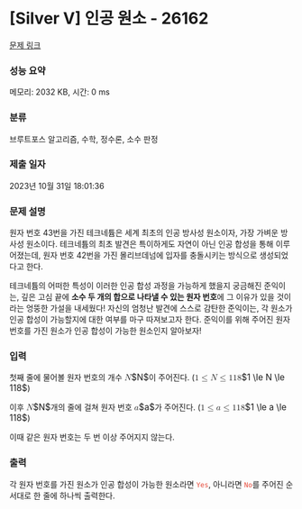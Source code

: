 # [Silver V] 인공 원소 - 26162 

[문제 링크](https://www.acmicpc.net/problem/26162) 

### 성능 요약

메모리: 2032 KB, 시간: 0 ms

### 분류

브루트포스 알고리즘, 수학, 정수론, 소수 판정

### 제출 일자

2023년 10월 31일 18:01:36

### 문제 설명

<p>원자 번호 43번을 가진 테크네튬은 세계 최초의 인공 방사성 원소이자, 가장 가벼운 방사성 원소이다. 테크네튬의 최초 발견은 특이하게도 자연이 아닌 인공 합성을 통해 이루어졌는데, 원자 번호 42번을 가진 몰리브데넘에 입자를 충돌시키는 방식으로 생성되었다고 한다.</p>

<p>테크네튬의 어떠한 특성이 이러한 인공 합성 과정을 가능하게 했을지 궁금해진 준익이는, 깊은 고심 끝에 <strong>소수 두 개의 합으로 나타낼 수 있는 원자 번호</strong>에 그 이유가 있을 것이라는 엉뚱한 가설을 내세웠다! 자신의 엄청난 발견에 스스로 감탄한 준익이는, 각 원소가 인공 합성이 가능할지에 대한 여부를 마구 따져보고자 한다. 준익이를 위해 주어진 원자 번호를 가진 원소가 인공 합성이 가능한 원소인지 알아보자!</p>

### 입력 

 <p>첫째 줄에 물어볼 원자 번호의 개수 <mjx-container class="MathJax" jax="CHTML" style="font-size: 109%; position: relative;"><mjx-math class="MJX-TEX" aria-hidden="true"><mjx-mi class="mjx-i"><mjx-c class="mjx-c1D441 TEX-I"></mjx-c></mjx-mi></mjx-math><mjx-assistive-mml unselectable="on" display="inline"><math xmlns="http://www.w3.org/1998/Math/MathML"><mi>N</mi></math></mjx-assistive-mml><span aria-hidden="true" class="no-mathjax mjx-copytext">$N$</span></mjx-container>이 주어진다. (<mjx-container class="MathJax" jax="CHTML" style="font-size: 109%; position: relative;"><mjx-math class="MJX-TEX" aria-hidden="true"><mjx-mn class="mjx-n"><mjx-c class="mjx-c31"></mjx-c></mjx-mn><mjx-mo class="mjx-n" space="4"><mjx-c class="mjx-c2264"></mjx-c></mjx-mo><mjx-mi class="mjx-i" space="4"><mjx-c class="mjx-c1D441 TEX-I"></mjx-c></mjx-mi><mjx-mo class="mjx-n" space="4"><mjx-c class="mjx-c2264"></mjx-c></mjx-mo><mjx-mn class="mjx-n" space="4"><mjx-c class="mjx-c31"></mjx-c><mjx-c class="mjx-c31"></mjx-c><mjx-c class="mjx-c38"></mjx-c></mjx-mn></mjx-math><mjx-assistive-mml unselectable="on" display="inline"><math xmlns="http://www.w3.org/1998/Math/MathML"><mn>1</mn><mo>≤</mo><mi>N</mi><mo>≤</mo><mn>118</mn></math></mjx-assistive-mml><span aria-hidden="true" class="no-mathjax mjx-copytext">$1 \le N \le 118$</span></mjx-container>)</p>

<p>이후 <mjx-container class="MathJax" jax="CHTML" style="font-size: 109%; position: relative;"><mjx-math class="MJX-TEX" aria-hidden="true"><mjx-mi class="mjx-i"><mjx-c class="mjx-c1D441 TEX-I"></mjx-c></mjx-mi></mjx-math><mjx-assistive-mml unselectable="on" display="inline"><math xmlns="http://www.w3.org/1998/Math/MathML"><mi>N</mi></math></mjx-assistive-mml><span aria-hidden="true" class="no-mathjax mjx-copytext">$N$</span></mjx-container>개의 줄에 걸쳐 원자 번호 <mjx-container class="MathJax" jax="CHTML" style="font-size: 109%; position: relative;"><mjx-math class="MJX-TEX" aria-hidden="true"><mjx-mi class="mjx-i"><mjx-c class="mjx-c1D44E TEX-I"></mjx-c></mjx-mi></mjx-math><mjx-assistive-mml unselectable="on" display="inline"><math xmlns="http://www.w3.org/1998/Math/MathML"><mi>a</mi></math></mjx-assistive-mml><span aria-hidden="true" class="no-mathjax mjx-copytext">$a$</span></mjx-container>가 주어진다. (<mjx-container class="MathJax" jax="CHTML" style="font-size: 109%; position: relative;"><mjx-math class="MJX-TEX" aria-hidden="true"><mjx-mn class="mjx-n"><mjx-c class="mjx-c31"></mjx-c></mjx-mn><mjx-mo class="mjx-n" space="4"><mjx-c class="mjx-c2264"></mjx-c></mjx-mo><mjx-mi class="mjx-i" space="4"><mjx-c class="mjx-c1D44E TEX-I"></mjx-c></mjx-mi><mjx-mo class="mjx-n" space="4"><mjx-c class="mjx-c2264"></mjx-c></mjx-mo><mjx-mn class="mjx-n" space="4"><mjx-c class="mjx-c31"></mjx-c><mjx-c class="mjx-c31"></mjx-c><mjx-c class="mjx-c38"></mjx-c></mjx-mn></mjx-math><mjx-assistive-mml unselectable="on" display="inline"><math xmlns="http://www.w3.org/1998/Math/MathML"><mn>1</mn><mo>≤</mo><mi>a</mi><mo>≤</mo><mn>118</mn></math></mjx-assistive-mml><span aria-hidden="true" class="no-mathjax mjx-copytext">$1 \le a \le 118$</span></mjx-container>)</p>

<p>이때 같은 원자 번호는 두 번 이상 주어지지 않는다.</p>

### 출력 

 <p>각 원자 번호를 가진 원소가 인공 합성이 가능한 원소라면 <span style="color:#e74c3c;"><code>Yes</code></span>, 아니라면 <code><span style="color:#e74c3c;">No</span></code>를 주어진 순서대로 한 줄에 하나씩 출력한다.</p>

